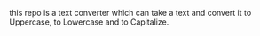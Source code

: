 this repo is a text converter which can take a text and convert it to Uppercase, to Lowercase and to Capitalize.

